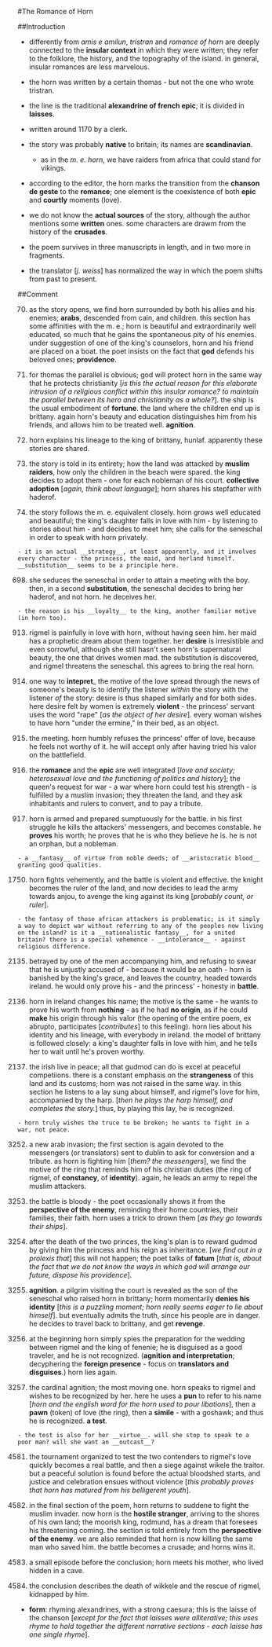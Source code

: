 #The Romance of Horn

##Introduction

- differently from _amis e amilun_, _tristran_ and _romance of horn_ are deeply connected to the __insular context__ in which they were written; they refer to the folklore, the history, and the topography of the island. in general, insular romances are less marvelous.

- the horn was written by a certain thomas - but not the one who wrote tristran.

- the line is the traditional __alexandrine of french epic__; it is divided in __laisses__.

- written around 1170 by a clerk.

- the story was probably __native__ to britain; its names are __scandinavian__.

	- as in the _m. e. horn_, we have raiders from africa that could stand for vikings.

- according to the editor, the horn marks the transition from the __chanson de geste__ to the __romance__; one element is the coexistence of both __epic__ and __courtly__ moments (love).

- we do not know the __actual sources__ of the story, although the author mentions some __written__ ones. some characters are drawm from the history of the __crusades__.

- the poem survives in three manuscripts in length, and in two more in fragments.

- the translator [_j. weiss_] has normalized the way in which the poem shifts from past to present.

##Comment

70. as the story opens, we find horn surrounded by both his allies and his enemies; __arabs__, descended from cain, and children. this section has some affinities with the m. e.; horn is beautiful and extraordinarily well educated, so much that he gains the spontaneous pity of his enemies. under suggestion of one of the king's counselors, horn and his friend are placed on a boat. the poet insists on the fact that __god__ defends his beloved ones; __providence__.

175. for thomas the parallel is obvious; god will protect horn in the same way that he protects christianity [_is this the actual reason for this elaborate intrusion of a religious conflict within this insular romance? to maintain the parallel between its hero and christianity as a whole?_]. the ship is the usual embodiment of __fortune__. the land where the children end up is brittany. again horn's beauty and education distinguishes him from his friends, and allows him to be treated well. __agnition__.

261. horn explains his lineage to the king of brittany, hunlaf. apparently these stories are shared.

368. the story is told in its entirety; how the land was attacked by __muslim raiders__, how only the children in the beach were spared. the king decides to adopt them - one for each nobleman of his court. __collective adoption__ [_again, think about language_]; horn shares his stepfather with haderof.

537. the story follows the m. e. equivalent closely. horn grows well educated and beautiful; the king's daughter falls in love with him - by listening to stories about him - and decides to meet him; she calls for the seneschal in order to speak with horn privately.

	- it is an actual __strategy__, at least apparently, and it involves every character - the princess, the maid, and herland himself. __substitution__ seems to be a principle here.

698. she seduces the seneschal in order to attain a meeting with the boy. then, in a second __substitution__, the seneschal decides to bring her haderof, and not horn. he deceives her.

	- the reason is his __loyalty__ to the king, another familiar motive (in horn too).

913. rigmel is painfully in love with horn, without having seen him. her maid has a prophetic dream about them together. her __desire__ is irresistible and even sorrowful, although she still hasn't seen horn's supernatural beauty, the one that drives women mad. the substitution is discovered, and rigmel threatens the seneschal. this agrees to bring the real horn.

1016. one way to __intepret___ the motive of the love spread through the news of someone's beauty is to identify the listener _within_ the story with the listener _of_ the story: desire is thus shaped similarly and for both sides. here desire felt by women is extremely __violent__ - the princess' servant uses the word "rape" [_as the object of her desire_]. every woman wishes to have horn "under the ermine," in their bed, as an object.

1242. the meeting. horn humbly refuses the princess' offer of love, because he feels not worthy of it. he will accept only after having tried his valor on the battlefield.

1347. the __romance__ and the __epic__ are well integrated [_love and society; heterosexual love and the functioning of politics and history_]; the queen's request for war - a war where horn could test his strength - is fulfilled by a muslim invasion; they threaten the land, and they ask inhabitants and rulers to convert, and to pay a tribute.

1593. horn is armed and prepared sumptuously for the battle. in his first struggle he kills the attackers' messengers, and becomes constable. he __proves__ his worth; he proves that he is who they believe he is. he is not an orphan, but a nobleman.

	- a __fantasy__ of virtue from noble deeds; of __aristocratic blood__ granting good qualities.

1750. horn fights vehemently, and the battle is violent and effective. the knight becomes the ruler of the land, and now decides to lead the army towards anjou, to avenge the king against its king [_probably count, or ruler_].

	- the fantasy of those african attackers is problematic; is it simply a way to depict war without referring to any of the peoples now living on the island? is it a __nationalistic fantasy__, for a united britain? there is a special vehemence - __intolerance__ - against religious difference.

2135. betrayed by one of the men accompanying him, and refusing to swear that he is unjustly accused of - because it would be an oath - horn is banished by the king's grace, and leaves the country, headed towards ireland. he would only prove his - and the princess' - honesty in __battle__.

2470. horn in ireland changes his name; the motive is the same - he wants to prove his worth from __nothing__ - as if he had __no origin__, as if he could __make__ his origin through his valor (the opening of the entire poem, ex abrupto, participates [_contributes_] to this feeling). horn lies about his identity and his lineage, with everybody in ireland. the model of brittany is followed closely: a king's daughter falls in love with him, and he tells her to wait until he's proven worthy.

2904. the irish live in peace; all that gudmod can do is excel at peaceful competiions. there is a constant emphasis on the __strangeness__ of this land and its customs; horn was not raised in the same way. in this section he listens to a lay sung about himself, and rigmel's love for him, accompanied by the harp. [_then he plays the harp himself, and completes the story._] thus, by playing this lay, he is recognized.

	- horn truly wishes the truce to be broken; he wants to fight in a war, not peace.

3252. a new arab invasion; the first section is again devoted to the messengers (or translators) sent to dublin to ask for conversion and a tribute. as horn is fighting him [_them? the messengers_], we find the motive of the ring that reminds him of his christian duties (the ring of rigmel, of __constancy__, of __identity__). again, he leads an army to repel the muslim attackers.

3566. the battle is bloody - the poet occasionally shows it from the __perspective of the enemy__, reminding their home countries, their families, their faith. horn uses a trick to drown them [_as they go towards their ships_].

3612. after the death of the two princes, the king's plan is to reward gudmod by giving him the princess and his reign as inheritance. [_we find out in a prolexis that_] this will not happen; the poet talks of __fatum__ [_that is, about the fact that we do not know the ways in which god will arrange our future, dispose his providence_].

3944. __agnition__. a pilgrim visiting the court is revealed as the son of the seneschal who raised horn in brittany; horm momentarily __denies his identity__ [_this is a puzzling moment; horn really seems eager to lie about himself_]. but eventually admits the truth, since his people are in danger. he decides to travel back to brittany, and get __revenge__.

4081. at the beginning horn simply spies the preparation for the wedding between rigmel and the king of fenenie; he is disguised as a good traveler, and he is not recognized. (__agnition and interpretation__; decyphering the __foreign presence__ - focus on __translators and disguises__.) horn lies again.

4445. the cardinal agnition; the most moving one. horn speaks to rigmel and wishes to be recognized by her. here he uses a __pun__ to refer to his name [_horn and the english word for the horn used to pour libations_], then a __pawn__ (token) of love (the ring), then a __simile__ - with a goshawk; and thus he is recognized. __a test__.

	- the test is also for her __virtue__. will she stop to speak to a poor man? will she want an __outcast__?

4581. the tournament organized to test the two contenders to rigmel's love quickly becomes a real battle, and then a siege against wikele the traitor. but a peaceful solution is found before the actual bloodshed starts, and justice and celebration ensues without violence [_this probably proves that horn has matured from his belligerent youth_].

4847. in the final section of the poem, horn returns to suddene to fight the muslim invader. now horn is the __hostile stranger__, arriving to the shores of his own land; the moorish king, rodmund, has a dream that foresees his threatening coming. the section is told entirely from the __perspective of the enemy__. we are also reminded that horn is now killing the same man who saved him. the battle becomes a crusade; and horns wins it.

4957. a small episode before the conclusion; horn meets his mother, who lived hidden in a cave.

5240. the conclusion describes the death of wikkele and the rescue of rigmel, kidnapped by him.

- __form__: rhyming alexandrines, with a strong caesura; this is the laisse of the chanson [_except for the fact that laisses were alliterative; this uses rhyme to hold together the different narrative sections - each laisse has one single rhyme_].
